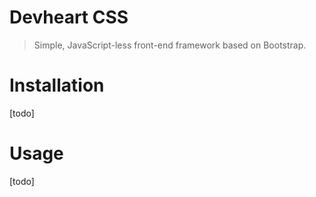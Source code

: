 # Devheart CSS
> Simple, JavaScript-less front-end framework based on Bootstrap.

# Installation
[todo]

# Usage
[todo]
